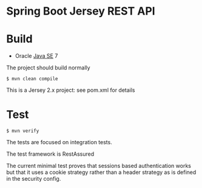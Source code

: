 Spring Boot Jersey REST API
=====================

# Build

* Oracle [Java SE](http://www.oracle.com/technetwork/java/javase/downloads/index.html) 7

The project should build normally

    $ mvn clean compile

This is a Jersey 2.x project: see pom.xml for details



# Test

    $ mvn verify

The tests are focused on integration tests.

The test framework is RestAssured

The current minimal test proves that sessions based authentication works but that it uses a cookie strategy rather than a header strategy as is defined in the security config.
